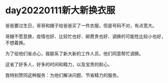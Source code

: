# day20220111新大新换衣服

爸爸要过生日，哥哥和嫂子给爸爸买了一件衣服，但是号码不对，有点宽大。

哥嫂不愿意换，疫情也好、比较忙也好、邮费贵也好、调换的可能性比较小也好，不想着换。

为了给他们省点心，我联系了新大新的工作人员，他们同意帮忙调换。

这省了好多人，好多的时间和精力，以及宝贵的耐心。

我特别赞同这种服务：为他们解决问题、节省精力的服务。


